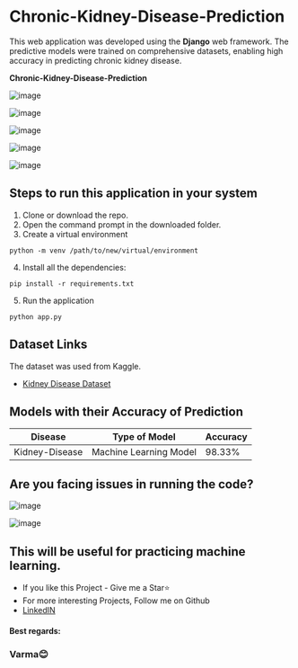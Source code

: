 # Chronic-Kidney-Disease-Prediction

This web application was developed using the **Django** web framework. The predictive models were trained on comprehensive datasets, enabling high accuracy in predicting chronic kidney disease. 

**Chronic-Kidney-Disease-Prediction**

![image](https://user-images.githubusercontent.com/62790398/125474693-082d87df-953e-43d2-b175-08afd43ec9b0.png)

![image](https://user-images.githubusercontent.com/62790398/125474884-71a047bf-2648-49ff-816d-907b1dc2b68a.png)

![image](https://user-images.githubusercontent.com/62790398/125475302-8e02b5d8-d0b2-473b-b83e-f4d807dc0412.png)

![image](https://github.com/user-attachments/assets/093fafc0-7ee7-4f66-862e-ce519da1fcaa)

![image](https://github.com/user-attachments/assets/c44f14ea-d73c-4dea-8396-e295ca77ec11)



## Steps to run this application in your system

1. Clone or download the repo.
2. Open the command prompt in the downloaded folder.
3. Create a virtual environment

```
python -m venv /path/to/new/virtual/environment
```

4. Install all the dependencies:

```
pip install -r requirements.txt
```

5. Run the application

```
python app.py
```

## Dataset Links

The dataset was used from Kaggle.

- [Kidney Disease Dataset](https://www.kaggle.com/mansoordaku/ckdisease)

## Models with their Accuracy of Prediction

| Disease        | Type of Model            | Accuracy |
| -------------- | ------------------------ | -------- |
| Kidney-Disease       | Machine Learning Model   | 98.33%   |

## Are you facing issues in running the code?

![image](https://github.com/user-attachments/assets/ec7a7b21-1cb2-4992-8869-6ba8d0dca728)

![image](https://static.vecteezy.com/system/resources/previews/002/756/180/original/computer-error-screen-a-man-s-face-with-a-broken-facial-expression-is-floating-in-a-pop-up-window-hand-drawn-style-design-illustrations-vector.jpg)

## This will be useful for practicing machine learning.
- If you like this Project - Give me a Star⭐
- For more interesting Projects, Follow me on Github
- [LinkedIN](https://www.linkedin.com/in/varma-k-s-189356200/)
#### Best regards:
### Varma😊
